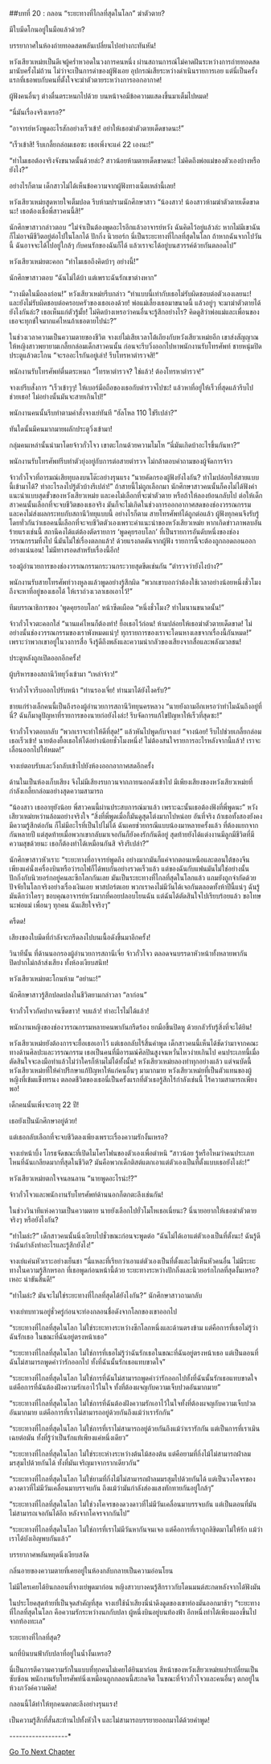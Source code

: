 ##บทที่ 20 : กลอน “ระยะทางที่ไกลที่สุดในโลก”
ฆ่าตัวตาย?

มีใบมีดโกนอยู่ในมือแล้วด้วย?

บรรยากาศในห้องถ่ายทอดสดพลันเปลี่ยนไปอย่างกะทันหัน!

หวังเสียวเหม่ยเป็นดีเจผู้คร่ำหวอดในวงการคนหนึ่ง ผ่านสถานการณ์ไม่คาดฝันระหว่างการถ่ายทอดสดมานับครั้งไม่ถ้วน ไม่ว่าจะเป็นการด่าของผู้ฟังเอย อุปกรณ์เสียระหว่างดำเนินรายการเอย แต่นี่เป็นครั้งแรกที่เธอพบกับคนที่ตั้งใจจะฆ่าตัวตายระหว่างการออกอากาศ!

ผู้ฟังคนอื่นๆ ต่างตื่นตระหนกไปด้วย บนหน้าจอมีข้อความแสดงขึ้นมาเต็มไปหมด!

“นี่มันเรื่องจริงเหรอ?”

“อาจารย์หวังพูดอะไรสักอย่างเร็วเข้า! อย่าให้เธอฆ่าตัวตายเด็ดขาดนะ!”

“เร็วเข้าสิ! รีบเกลี้ยกล่อมเธอซะ เธอเพิ่งจะแค่ 22 เองนะ!”

“ทำไมเธอต้องจริงจังขนาดนั้นด้วยล่ะ? สาวน้อยห้ามตายเด็ดขาดนะ! ไม่คิดถึงพ่อแม่ของตัวเองบ้างหรือยังไง?”

อย่างไรก็ตาม เด็กสาวไม่ได้เห็นข้อความจากผู้ฟังทางเน็ตเหล่านี้เลย!

หวังเสียวเหม่ยสูดหายใจเต็มปอด รีบห้ามปรามนักศึกษาสาว “น้องสาว! น้องสาวห้ามฆ่าตัวตายเด็ดขาดนะ! เธอต้องเชื่อพี่สาวคนนี้สิ!”

นักศึกษาสาวกล่าวตอบ “ไม่จำเป็นต้องพูดอะไรอีกแล้วอาจารย์หวัง ฉันคิดไว้อยู่แล้วล่ะ หากไม่มีเขาฉันก็ไม่อาจมีชีวิตอยู่ต่อไปในโลกได้ ปักกิ่ง นิวยอร์ก นี่เป็นระยะทางที่ไกลที่สุดในโลก ถ้าหากฉันจากไปวันนี้ ฉันอาจจะได้ไปอยู่ใกล้ๆ กับคนรักของฉันก็ได้ แล้วเราจะได้อยู่บนสวรรค์ด้วยกันตลอดไป”

หวังเสียวเหม่ยตะคอก “ทำไมเธอถึงคิดบ้าๆ อย่างนี้!”

นักศึกษาสาวตอบ “ฉันไม่ได้บ้า แต่เพราะฉันรักเขาต่างหาก”

“วางมีดในมือลงก่อน!” หวังเสียวเหม่ยรีบกล่าว “ทำแบบนี้เท่ากับเธอไม่รับผิดชอบต่อตัวเองเลยนะ! และยังไม่รับผิดชอบต่อครอบครัวของเธอเองด้วย! พ่อแม่เลี้ยงเธอมาขนาดนี้ แล้วอยู่ๆ จะมาฆ่าตัวตายได้ยังไงกันล่ะ? เธอเห็นแก่ตัวรู้มั้ย! ไม่คิดบ้างเหรอว่าคนอื่นจะรู้สึกอย่างไร? คิดดูสิว่าพ่อแม่และเพื่อนของเธอจะทุกข์ใจมากแค่ไหนถ้าเธอตายไปน่ะ?”

ในช่วงเวลาความเป็นความตายของชีวิต จางเย่ไม่เสียเวลาโต้เถียงกับหวังเสียวเหม่ยอีก เขาส่งสัญญาณให้หญิงสาวพยายามเกลี้ยกล่อมเด็กสาวคนนั้น ก่อนจะรีบวิ่งออกไปหาพนักงานรับโทรศัพท์ ชายหนุ่มปิดประตูแล้วตะโกน “จะรออะไรกันอยู่เล่า! รีบโทรหาตำรวจสิ!”

พนักงานรับโทรศัพท์ตื่นตระหนก “โทรหาตำรวจ? ใช่แล้ว! ต้องโทรหาตำรวจ!”

จางเย่รีบสั่งการ “เร็วเข้าๆๆ! ให้เบอร์มือถือของเธอกับตำรวจไปซะ! แล้วหาที่อยู่ให้เร็วที่สุดแล้วรีบไปช่วยเธอ! ไม่อย่างนั้นมันจะสายเกินไป!”

พนักงานคนนั้นรีบทำตามคำสั่งจางเย่ทันที “ฮัลโหล 110 ใช่รึเปล่า?”

ทันใดนั้นมีคนมากมายผลักประตูวิ่งเข้ามา!

กลุ่มคนเหล่านั้นนำมาโดยจ้าวกั๋วโจว เขาตะโกนด้วยความโมโห “นี่มันเกิดบ้าอะไรขึ้นกันหา?”

พนักงานรับโทรศัพท์รีบทำตัวยุ่งอยู่กับการต่อสายตำรวจ ไม่กล้าตอบคำถามของผู้จัดการจ้าว

จ้าวกั๋วโจวที่อารมณ์เสียทุบลงบนโต๊ะอย่างรุนแรง “นายคัดกรองผู้ฟังยังไงกัน? ทำไมปล่อยให้สายแบบนี้เข้ามาได้? ทำอะไรลงไปรู้ตัวบ้างรึเปล่า!” ถ้าสายนี้ไม่ถูกเลือกมา นักศึกษาสาวคนนั้นก็คงไม่ได้ฟังคำแนะนำแบบสุดขั้วของหวังเสียวเหม่ย และคงไม่เลือกที่จะฆ่าตัวตาย หรือถ้าให้ลองย้อนกลับไป ต่อให้เด็กสาวคนนั้นเลือกที่จะจบชีวิตของเธอจริง มันก็จะไม่เกิดในช่วงการออกอากาศสดของช่องวรรณกรรม และคงไม่ส่งผลกระทบกับสถานีวิทยุแบบนี้ อย่างไรก็ตาม สายโทรศัพท์ได้ถูกต่อแล้ว ผู้ฟังทุกคนจึงรับรู้โดยทั่วกันว่าเธอคนนี้เลือกที่จะจบชีวิตตัวเองเพราะคำแนะนำของหวังเสียวเหม่ย หากเกิดข่าวภาพลบอันร้ายแรงเช่นนี้ สถานีคงได้แต่ต้องตัดรายการ ‘พูดคุยรอบโลก’ ที่เป็นรายการอันดับหนึ่งของช่องวรรณกรรมทิ้งไป นี่มันไม่ใช่เรื่องตลกแล้ว! ด้วยแรงกดดันจากผู้ฟัง รายการนี้จะต้องถูกถอดถอนออกอย่างแน่นอน! ไม่มีทางรอดสำหรับเรื่องนี้อีก!

รองผู้อำนวยการของช่องวรรณกรรมกระวนกระวายสุดขีดเช่นกัน “ตำรวจว่ายังไงบ้าง?”

พนักงานรับสายโทรศัพท์วางหูลงแล้วพูดอย่างรู้สึกผิด “พวกเขาบอกว่าต้องใช้เวลาอย่างน้อยหนึ่งชั่วโมงถึงจะหาที่อยู่ของเธอได้ ให้เราถ่วงเวลาเธอเอาไว้!”

ทีมบรรณาธิการของ ‘พูดคุยรอบโลก’ หน้าซีดเผือด “หนึ่งชั่วโมง? ทำไมนานขนาดนั้น!”

จ้าวกั๋วโจวตะคอกใส่ “นานแค่ไหนก็ต้องทำ! ยื้อเธอไว้ก่อน! ห้ามปล่อยให้เธอฆ่าตัวตายเด็ดขาด! ไม่อย่างนั้นช่องวรรณกรรมของเราพังหมดแน่ๆ! ทุกรายการของเราจะโดนหางเลขจากเรื่องนี้กันหมด!” เพราะว่าพวกเขาอยู่ในวงการสื่อ จึงรู้ดีถึงพลังและความน่ากลัวของเสียงจากสื่อและพลังมวลชน!

ประตูหลังถูกเปิดออกอีกครั้ง!

ผู้บริหารของสถานีวิทยุวิ่งเข้ามา “เหล่าจ้าว!”

จ้าวกั๋วโจวรีบออกไปรับหน้า “ท่านรองเจี่ย! ท่านมาได้ยังไงครับ?”

ชายแก่ร่างเล็กคนนี้เป็นถึงรองผู้อำนวยการสถานีวิทยุนครหลวง “นายยังถามอีกเหรอว่าทำไมฉันถึงอยู่ที่นี่? ฉันก็มาดูปัญหาที่รายการของนายก่อยังไงล่ะ! รีบจัดการแก้ไขปัญหาให้เร็วที่สุดซะ!”

จ้าวกั๋วโจวตอบกลับ “พวกเราจะทำให้ดีที่สุด!” แล้วหันไปพูดกับจางเย่ “จางน้อย! รีบไปช่วยเกลี้ยกล่อมเธอเร็วเข้า! นายต้องยื้อเธอให้ได้อย่างน้อยชั่วโมงหนึ่ง! ไม่ต้องสนใจรายการอะไรหลังจากนี้แล้ว! เราจะเลื่อนออกไปให้หมด!”

จางเย่ตอบรับและวิ่งกลับเข้าไปยังห้องออกอากาศสดอีกครั้ง

ด้านในเป็นห้องเก็บเสียง จึงไม่มีเสียงรบกวนจากภายนอกดังเข้าไป มีเพียงเสียงของหวังเสียวเหม่ยที่กำลังเกลี้ยกล่อมอย่างสุดความสามารถ

“น้องสาว เธออายุยังน้อย พี่สาวคนนี้ผ่านประสบการณ์มาแล้ว เพราะฉะนั้นเธอต้องฟังที่พี่พูดนะ” หวังเสียวเหม่ยหว่านล้อมอย่างจริงใจ “สิ่งที่พี่พูดเมื่อกี้มันดูสุดโต่งมากไปหน่อย อันที่จริง ถ้าเธอทั้งสองยังคงมีความรู้สึกต่อกัน ก็ไม่มีอะไรที่เป็นไปไม่ได้ ฉันเคยช่วยกรณีแบบน้องมาหลายครั้งแล้ว ที่ต้องแยกจากกันหลายปี แต่สุดท้ายเมื่อพวกเขากลับมาเจอกันก็ยังคงรักกันดีอยู่ สุดท้ายยังได้แต่งงานมีลูกมีชีวิตที่มีความสุขด้วยนะ เธอก็ต้องทำได้เหมือนกันสิ จริงรึเปล่า?”

นักศึกษาสาวหัวเราะ “ระยะทางที่อาจารย์พูดถึง อย่างมากมันก็แค่จากตอนเหนือและตอนใต้ของจีน เพียงแค่นั่งเครื่องบินหรือว่ารถไฟก็ได้พบกันอย่างรวดเร็วแล้ว แต่ของฉันกับแฟนมันไม่ใช่อย่างนั้น ปักกิ่งกับนิวยอร์กอยู่คนละซีกโลกกันเลย มันเป็นระยะทางที่ไกลที่สุดในโลกแล้ว แถมยังถูกจำกัดด้วยปัจจัยในโลกจริงอย่างเรื่องเงินเอย พาสปอร์ตเอย พวกเราคงไม่มีวันได้เจอกันตลอดทั้งห้าปีนี้แน่ๆ ฉันรู้มันดีกว่าใครๆ ขอบคุณอาจารย์หวังมากที่คอยปลอบโยนฉัน แต่ฉันได้ตัดสินใจไปเรียบร้อยแล้ว ขอโทษนะพ่อแม่ เพื่อนๆ ทุกคน ฉันเสียใจจริงๆ”

ครืดด!

เสียงของใบมีดที่กำลังจะกรีดลงไปบนเนื้อดังขึ้นมาอีกครั้ง!

วินาทีนั้น ที่ด้านนอกรองผู้อำนวยการสถานีเจี่ย จ้าวกั๋วโจว ตลอดจนบรรดาหัวหน้าทั้งหลายพากันปิดปากไม่กล้าส่งเสียง ทั้งห้องเงียบสนิท!

หวังเสียวเหม่ยตะโกนห้าม “อย่านะ!”

นักศึกษาสาวรู้สึกปลดปลงในชีวิตยามกล่าวลา “ลาก่อน”

จ้าวกั๋วโจวกัดปากจนซีดขาว! จบแล้ว! ทำอะไรไม่ได้แล้ว!

พนักงานหญิงของช่องวรรณกรรมหลายคนพากันกรีดร้อง ยกมือขึ้นปิดหู ด้วยกลัวรับรู้สิ่งที่จะได้ยิน!

หวังเสียวเหม่ยยังต้องการจะยื้อเธอเอาไว้ แต่เธอกลับไร้สิ้นคำพูด เด็กสาวคนนี้เห็นได้ชัดว่ามาจากคณะทางด้านศิลปะและวรรณกรรม เธอเป็นคนที่มีอารมณ์ศิลปินสูงจนหวั่นไหวง่ายเกินไป คนประเภทนี้เมื่อตัดสินใจจะลงมือทำแล้วไม่ว่าใครก็ห้ามไม่ได้ทั้งนั้น! หวังเสียวเหม่ยลองทำทุกอย่างแล้ว แต่จนบัดนี้ หวังเสียวเหม่ยที่ให้คำปรึกษาแก้ปัญหาให้แก่คนอื่นๆ มามากมาย หวังเสียวเหม่ยที่เป็นตัวแทนของผู้หญิงที่เข้มแข็งทรนง ตลอดชีวิตของเธอนี่เป็นครั้งแรกที่ตัวเธอรู้สึกไร้กำลังเช่นนี้ ไร้ความสามารถเพียงพอ! 

เด็กคนนั้นเพิ่งจะอายุ 22 ปี!

เธอยังเป็นนักศึกษาอยู่ด้วย!

แต่เธอกลับเลือกที่จะจบชีวิตลงเพียงเพราะเรื่องความรักงั้นเหรอ?

จางเย่หน้าบึ้ง โกรธจัดขณะที่เปิดไมโครโฟนของตัวเองเพื่อตำหนิ “สาวน้อย รู้หรือไหมว่าคนประเภทไหนที่ฉันเกลียดมากที่สุดในชีวิต? มันคือพวกเด็กติสต์แตกเอาแต่ตัวเองเป็นที่ตั้งแบบเธอยังไงล่ะ!”

หวังเสียวเหม่ยตกใจจนลนลาน “นายพูดอะไรน่ะ!?”

จ้าวกั๋วโจวและพนักงานรับโทรศัพท์ด้านนอกก็ตกตะลึงเช่นกัน!

ในช่วงวินาทีแห่งความเป็นความตาย นายยังเลือกไปยั่วโมโหเธอเนี่ยนะ? นี่นายอยากให้เธอฆ่าตัวตายจริงๆ หรือยังไงกัน?

“ทำไมล่ะ?” เด็กสาวคนนั้นนิ่งเงียบไปชั่วขณะก่อนจะพูดต่อ “ฉันไม่ได้เอาแต่ตัวเองเป็นที่ตั้งนะ! ฉันรู้ดีว่าฉันกำลังทำอะไรและรู้สึกยังไง!”

จางเย่แค่นหัวเราะอย่างเย็นชา “นี่แหละที่เรียกว่าเอาแต่ตัวเองเป็นที่ตั้งและไม่เห็นหัวคนอื่น ไม่มีระยะทางในความรู้สึกหรอก ที่เธอพูดก่อนหน้านี้ด้วย ระยะทางระหว่างปักกิ่งและนิวยอร์กไกลที่สุดงั้นเหรอ? เหอะ น่าขันสิ้นดี!”

“ทำไมล่ะ? มันจะไม่ใช่ระยะทางที่ไกลที่สุดได้ยังไงกัน?” นักศึกษาสาวถามกลับ

จางเย่ทบทวนอยู่ชั่วครู่ก่อนจะท่องกลอนชื่อดังจากโลกของเขาออกไป

“ระยะทางที่ไกลที่สุดในโลก ไม่ใช่ระยะทางระหว่างซีกโลกหนึ่งและด้านตรงข้าม แต่คือการที่เธอไม่รู้ว่าฉันรักเธอ ในขณะที่ฉันอยู่ตรงหน้าเธอ”

“ระยะทางที่ไกลที่สุดในโลก ไม่ใช่การที่เธอไม่รู้ว่าฉันรักเธอในขณะที่ฉันอยู่ตรงหน้าเธอ แต่เป็นตอนที่ฉันไม่สามารถพูดคำว่ารักออกไป ทั้งที่ฉันนั้นรักเธอแทบขาดใจ”

“ระยะทางที่ไกลที่สุดในโลก ไม่ใช่การที่ฉันไม่สามารถพูดคำว่ารักออกไปทั้งที่ฉันนั้นรักเธอแทบขาดใจ แต่คือการที่ฉันต้องฝังความรักเอาไว้ในใจ ทั้งที่ต้องผจญกับความเจ็บปวดอันมากมาย”

“ระยะทางที่ไกลที่สุดในโลก ไม่ใช่การที่ฉันต้องฝังความรักเอาไว้ในใจทั้งที่ต้องผจญกับความเจ็บปวดอันมากมาย แต่คือการที่เราไม่สามารถอยู่ด้วยกันถึงแม้ว่าเรารักกัน”

“ระยะทางที่ไกลที่สุดในโลก ไม่ใช่การที่เราไม่สามารถอยู่ด้วยกันถึงแม้ว่าเรารักกัน แต่เป็นการที่เราเมินเฉยต่อมัน ทั้งที่รู้ว่าเป็นรักแท้เพียงแค่หนึ่งเดียว”

“ระยะทางที่ไกลที่สุดในโลก ไม่ใช่ระยะห่างระหว่างต้นไม้สองต้น แต่คือยามที่กิ่งไม้ไม่สามารถฝ่าลมมรสุมไปด้วยกันได้ ทั้งที่มันเจริญมาจากรากเดียวกัน”

“ระยะทางที่ไกลที่สุดในโลก ไม่ใช่ยามที่กิ่งไม้ไม่สามารถฝ่าลมมรสุมไปด้วยกันได้ แต่เป็นวงโคจรของดวงดาวที่ไม่มีวันเคลื่อนมาบรรจบกัน ถึงแม้ว่ามันกำลังส่องแสงทักทายกันอยู่ใกล้ๆ”

“ระยะทางที่ไกลที่สุดในโลก ไม่ใช่วงโคจรของดวงดาวที่ไม่มีวันเคลื่อนมาบรรจบกัน แต่เป็นตอนที่มันไม่สามารถเจอกันได้อีก หลังจากโคจรจากกันไป”

“ระยะทางที่ไกลที่สุดในโลก ไม่ใช่การที่เราไม่มีวันหากันจนเจอ แต่คือการที่เราถูกลิขิตมาไม่ให้รัก แม้ว่าเราได้บังเอิญพบกันแล้ว”

บรรยากาศพลันหยุดนิ่งเงียบสงัด

กลิ่นอายของความตายที่เคยอยู่ในห้องกลับกลายเป็นความอ่อนโยน

ไม่มีใครเคยได้ยินกลอนที่จางเย่พูดมาก่อน หญิงสาวบางคนรู้สึกราวกับโดนมนต์สะกดหลังจากได้ฟังมัน

ในประโยคสุดท้ายที่เป็นจุดสำคัญที่สุด จางเย่ใช้น้ำเสียงนี่น่าดึงดูดของเขาท่องมันออกมาช้าๆ “ระยะทางที่ไกลที่สุดในโลก คือความรักระหว่างนกกับปลา ผู้หนึ่งบินอยู่บนท้องฟ้า อีกหนึ่งทำได้เพียงมองขึ้นไปจากท้องทะเล”

ระยะทางที่ไกลที่สุด?

นกที่บินบนฟ้ากับปลาที่อยู่ในน้ำงั้นเหรอ?

นี่เป็นการตีความความรักในแบบที่ทุกคนไม่เคยได้ยินมาก่อน สีหน้าของหวังเสียวเหม่ยแปรเปลี่ยนเป็นซับซ้อน พนักงานรับโทรศัพท์นิ่งเหมือนถูกกลอนนี้สะกดจิต ในขณะที่จ้าวกั๋วโจวและคนอื่นๆ ตกอยู่ในห้วงภวังค์ความคิด!

กลอนนี้ได้ทำให้ทุกคนตกตะลึงอย่างรุนแรง!

เป็นความรู้สึกที่สั่นสะท้านไปทั้งหัวใจ และไม่สามารถบรรยายออกมาได้ด้วยคำพูด!

*-*-*-*-*-*-*-*-*-*-*-*-*-*-*-*-*-*-*


[Go To Next Chapter]( ./22.md)